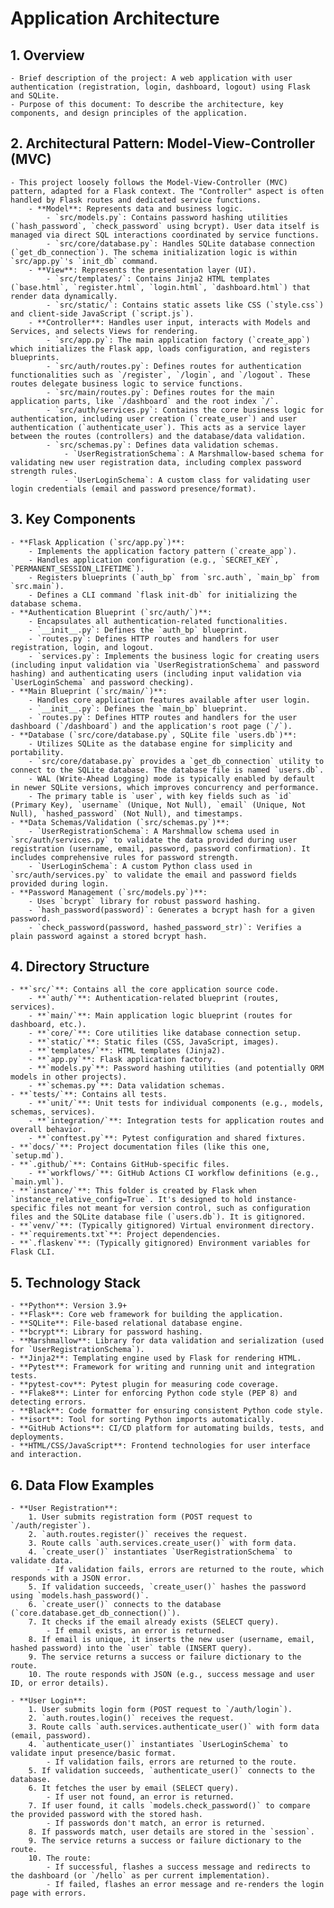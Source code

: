 # Application Architecture

## 1. Overview
    - Brief description of the project: A web application with user authentication (registration, login, dashboard, logout) using Flask and SQLite.
    - Purpose of this document: To describe the architecture, key components, and design principles of the application.

## 2. Architectural Pattern: Model-View-Controller (MVC)
    - This project loosely follows the Model-View-Controller (MVC) pattern, adapted for a Flask context. The "Controller" aspect is often handled by Flask routes and dedicated service functions.
        - **Model**: Represents data and business logic.
            - `src/models.py`: Contains password hashing utilities (`hash_password`, `check_password` using bcrypt). User data itself is managed via direct SQL interactions coordinated by service functions.
            - `src/core/database.py`: Handles SQLite database connection (`get_db_connection`). The schema initialization logic is within `src/app.py`'s `init_db` command.
        - **View**: Represents the presentation layer (UI).
            - `src/templates/`: Contains Jinja2 HTML templates (`base.html`, `register.html`, `login.html`, `dashboard.html`) that render data dynamically.
            - `src/static/`: Contains static assets like CSS (`style.css`) and client-side JavaScript (`script.js`).
        - **Controller**: Handles user input, interacts with Models and Services, and selects Views for rendering.
            - `src/app.py`: The main application factory (`create_app`) which initializes the Flask app, loads configuration, and registers blueprints.
            - `src/auth/routes.py`: Defines routes for authentication functionalities such as `/register`, `/login`, and `/logout`. These routes delegate business logic to service functions.
            - `src/main/routes.py`: Defines routes for the main application parts, like `/dashboard` and the root index `/`.
            - `src/auth/services.py`: Contains the core business logic for authentication, including user creation (`create_user`) and user authentication (`authenticate_user`). This acts as a service layer between the routes (controllers) and the database/data validation.
            - `src/schemas.py`: Defines data validation schemas.
                - `UserRegistrationSchema`: A Marshmallow-based schema for validating new user registration data, including complex password strength rules.
                - `UserLoginSchema`: A custom class for validating user login credentials (email and password presence/format).

## 3. Key Components
    - **Flask Application (`src/app.py`)**:
        - Implements the application factory pattern (`create_app`).
        - Handles application configuration (e.g., `SECRET_KEY`, `PERMANENT_SESSION_LIFETIME`).
        - Registers blueprints (`auth_bp` from `src.auth`, `main_bp` from `src.main`).
        - Defines a CLI command `flask init-db` for initializing the database schema.
    - **Authentication Blueprint (`src/auth/`)**:
        - Encapsulates all authentication-related functionalities.
        - `__init__.py`: Defines the `auth_bp` blueprint.
        - `routes.py`: Defines HTTP routes and handlers for user registration, login, and logout.
        - `services.py`: Implements the business logic for creating users (including input validation via `UserRegistrationSchema` and password hashing) and authenticating users (including input validation via `UserLoginSchema` and password checking).
    - **Main Blueprint (`src/main/`)**:
        - Handles core application features available after user login.
        - `__init__.py`: Defines the `main_bp` blueprint.
        - `routes.py`: Defines HTTP routes and handlers for the user dashboard (`/dashboard`) and the application's root page (`/`).
    - **Database (`src/core/database.py`, SQLite file `users.db`)**:
        - Utilizes SQLite as the database engine for simplicity and portability.
        - `src/core/database.py` provides a `get_db_connection` utility to connect to the SQLite database. The database file is named `users.db`.
        - WAL (Write-Ahead Logging) mode is typically enabled by default in newer SQLite versions, which improves concurrency and performance.
        - The primary table is `user`, with key fields such as `id` (Primary Key), `username` (Unique, Not Null), `email` (Unique, Not Null), `hashed_password` (Not Null), and timestamps.
    - **Data Schemas/Validation (`src/schemas.py`)**:
        - `UserRegistrationSchema`: A Marshmallow schema used in `src/auth/services.py` to validate the data provided during user registration (username, email, password, password confirmation). It includes comprehensive rules for password strength.
        - `UserLoginSchema`: A custom Python class used in `src/auth/services.py` to validate the email and password fields provided during login.
    - **Password Management (`src/models.py`)**:
        - Uses `bcrypt` library for robust password hashing.
        - `hash_password(password)`: Generates a bcrypt hash for a given password.
        - `check_password(password, hashed_password_str)`: Verifies a plain password against a stored bcrypt hash.

## 4. Directory Structure
    - **`src/`**: Contains all the core application source code.
        - **`auth/`**: Authentication-related blueprint (routes, services).
        - **`main/`**: Main application logic blueprint (routes for dashboard, etc.).
        - **`core/`**: Core utilities like database connection setup.
        - **`static/`**: Static files (CSS, JavaScript, images).
        - **`templates/`**: HTML templates (Jinja2).
        - **`app.py`**: Flask application factory.
        - **`models.py`**: Password hashing utilities (and potentially ORM models in other projects).
        - **`schemas.py`**: Data validation schemas.
    - **`tests/`**: Contains all tests.
        - **`unit/`**: Unit tests for individual components (e.g., models, schemas, services).
        - **`integration/`**: Integration tests for application routes and overall behavior.
        - **`conftest.py`**: Pytest configuration and shared fixtures.
    - **`docs/`**: Project documentation files (like this one, `setup.md`).
    - **`.github/`**: Contains GitHub-specific files.
        - **`workflows/`**: GitHub Actions CI workflow definitions (e.g., `main.yml`).
    - **`instance/`**: This folder is created by Flask when `instance_relative_config=True`. It's designed to hold instance-specific files not meant for version control, such as configuration files and the SQLite database file (`users.db`). It is gitignored.
    - **`venv/`**: (Typically gitignored) Virtual environment directory.
    - **`requirements.txt`**: Project dependencies.
    - **`.flaskenv`**: (Typically gitignored) Environment variables for Flask CLI.

## 5. Technology Stack
    - **Python**: Version 3.9+
    - **Flask**: Core web framework for building the application.
    - **SQLite**: File-based relational database engine.
    - **bcrypt**: Library for password hashing.
    - **Marshmallow**: Library for data validation and serialization (used for `UserRegistrationSchema`).
    - **Jinja2**: Templating engine used by Flask for rendering HTML.
    - **Pytest**: Framework for writing and running unit and integration tests.
    - **pytest-cov**: Pytest plugin for measuring code coverage.
    - **Flake8**: Linter for enforcing Python code style (PEP 8) and detecting errors.
    - **Black**: Code formatter for ensuring consistent Python code style.
    - **isort**: Tool for sorting Python imports automatically.
    - **GitHub Actions**: CI/CD platform for automating builds, tests, and deployments.
    - **HTML/CSS/JavaScript**: Frontend technologies for user interface and interaction.

## 6. Data Flow Examples

    - **User Registration**:
        1. User submits registration form (POST request to `/auth/register`).
        2. `auth.routes.register()` receives the request.
        3. Route calls `auth.services.create_user()` with form data.
        4. `create_user()` instantiates `UserRegistrationSchema` to validate data.
            - If validation fails, errors are returned to the route, which responds with a JSON error.
        5. If validation succeeds, `create_user()` hashes the password using `models.hash_password()`.
        6. `create_user()` connects to the database (`core.database.get_db_connection()`).
        7. It checks if the email already exists (SELECT query).
            - If email exists, an error is returned.
        8. If email is unique, it inserts the new user (username, email, hashed password) into the `user` table (INSERT query).
        9. The service returns a success or failure dictionary to the route.
        10. The route responds with JSON (e.g., success message and user ID, or error details).

    - **User Login**:
        1. User submits login form (POST request to `/auth/login`).
        2. `auth.routes.login()` receives the request.
        3. Route calls `auth.services.authenticate_user()` with form data (email, password).
        4. `authenticate_user()` instantiates `UserLoginSchema` to validate input presence/basic format.
            - If validation fails, errors are returned to the route.
        5. If validation succeeds, `authenticate_user()` connects to the database.
        6. It fetches the user by email (SELECT query).
            - If user not found, an error is returned.
        7. If user found, it calls `models.check_password()` to compare the provided password with the stored hash.
            - If passwords don't match, an error is returned.
        8. If passwords match, user details are stored in the `session`.
        9. The service returns a success or failure dictionary to the route.
        10. The route:
            - If successful, flashes a success message and redirects to the dashboard (or `/hello` as per current implementation).
            - If failed, flashes an error message and re-renders the login page with errors.
```
